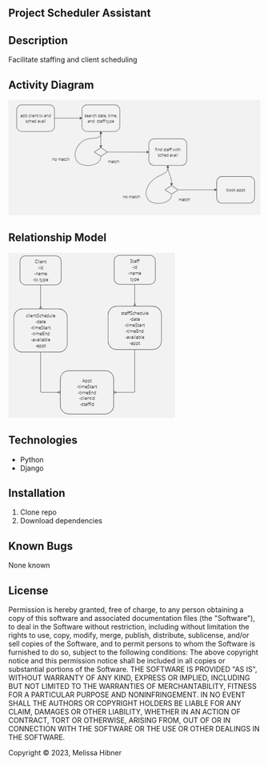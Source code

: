 ## Project Scheduler Assistant

## Description
Facilitate staffing and client scheduling

## Activity Diagram
![scheduling-activity](img/image.png)

## Relationship Model
![scheduling-relationship-model](img/image-1.png)

## Technologies
- Python
- Django

## Installation
1. Clone repo
2. Download dependencies

## Known Bugs
None known

## License
Permission is hereby granted, free of charge, to any person obtaining a copy of this software and associated documentation files (the "Software"), to deal in the Software without restriction, including without limitation the rights to use, copy, modify, merge, publish, distribute, sublicense, and/or sell copies of the Software, and to permit persons to whom the Software is furnished to do so, subject to the following conditions: The above copyright notice and this permission notice shall be included in all copies or substantial portions of the Software. THE SOFTWARE IS PROVIDED "AS IS", WITHOUT WARRANTY OF ANY KIND, EXPRESS OR IMPLIED, INCLUDING BUT NOT LIMITED TO THE WARRANTIES OF MERCHANTABILITY, FITNESS FOR A PARTICULAR PURPOSE AND NONINFRINGEMENT. IN NO EVENT SHALL THE AUTHORS OR COPYRIGHT HOLDERS BE LIABLE FOR ANY CLAIM, DAMAGES OR OTHER LIABILITY, WHETHER IN AN ACTION OF CONTRACT, TORT OR OTHERWISE, ARISING FROM, OUT OF OR IN CONNECTION WITH THE SOFTWARE OR THE USE OR OTHER DEALINGS IN THE SOFTWARE.

Copyright © 2023, Melissa Hibner
